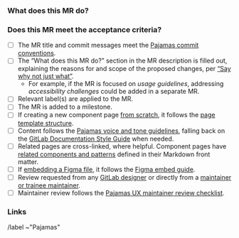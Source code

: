 <!--
Thanks for your interest in contributing to Pajamas! Learn more about contributing in https://design.gitlab.com/get-started/contributing

This merge request template is for any kind of updates to the documentation available in the Pajamas website (https://design.gitlab.com), such as component guidelines or object pages.

Follow the checklist at the bottom of this template to use it appropriately.
-->

### What does this MR do?

<!-- What is the problem that this change solves? What changes are part of the scope of this MR, and what changes are out of scope? -->

### Does this MR meet the acceptance criteria?

- [ ] The MR title and commit messages meet the [Pajamas commit conventions][commits].
- [ ] The “What does this MR do?” section in the MR description is filled out, explaining the reasons for and scope of the proposed changes, per [“Say why not just what”][transparency].
  - For example, if the MR is focused on _usage guidelines_, addressing _accessibility challenges_ could be added in a separate MR.
- [ ] Relevant label(s) are applied to the MR.
- [ ] The MR is added to a milestone.
- [ ] If creating a new component page [from scratch][writing-documentation], it follows the [page template structure][page-template].
- [ ] Content follows the [Pajamas voice and tone guidelines][voice-and-tone], falling back on the [GitLab Documentation Style Guide][style-guide] when needed.
- [ ] Related pages are cross-linked, where helpful. Component pages have [related components and patterns][related] defined in their Markdown front matter.
- [ ] If [embedding a Figma file][figma-embed], it follows the [Figma embed guide][figma-embed-guide].
- [ ] Review requested from any [GitLab designer][design-reviewer] or directly from a [maintainer or trainee maintainer][pajamas-assignments].
- [ ] Maintainer review follows the [Pajamas UX maintainer review checklist][pajamas-maintainer-checklist].

### Links

<!-- Link related issues below. Insert the issue link or reference after the word "Closes" if merging this should automatically close it. -->

<!-- Do not edit or remove the lines below -->

/label ~"Pajamas"

[commits]: https://gitlab.com/gitlab-org/gitlab-services/design.gitlab.com/-/blob/main/doc/commits.md
[transparency]: https://about.gitlab.com/handbook/values/#say-why-not-just-what
[writing-documentation]: https://gitlab.com/gitlab-org/gitlab-services/design.gitlab.com#writing-component-documentation
[page-template]: https://gitlab.com/gitlab-org/gitlab-services/design.gitlab.com/-/blob/main/pages/components/template.md
[voice-and-tone]: https://design.gitlab.com/content/voice-tone
[style-guide]: https://docs.gitlab.com/ee/development/documentation/styleguide/index.html
[related]: https://gitlab.com/gitlab-org/gitlab-services/design.gitlab.com/-/blob/main/pages/components/template.md#L27-36
[design-reviewer]: https://about.gitlab.com/handbook/engineering/ux/pajamas-design-system/design-review/#reviewer
[pajamas-assignments]: https://about.gitlab.com/handbook/engineering/projects/#design.gitlab.com
[figma-embed]: https://www.figma.com/developers/embed
[figma-embed-guide]: https://gitlab.com/gitlab-org/gitlab-services/design.gitlab.com/-/blob/main/doc/figma-embed.md
[pajamas-maintainer-checklist]: https://gitlab.com/gitlab-org/gitlab-services/design.gitlab.com/-/blob/main/doc/maintainer-checklist.md
